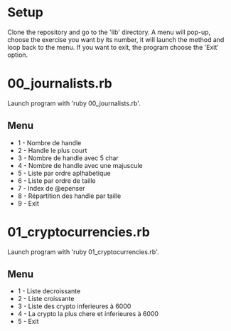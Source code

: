 # Setup

Clone the repository and go to the 'lib' directory.
A menu will pop-up, choose the exercise you want by its number, it will launch the method and loop back to the menu.
If you want to exit, the program choose the 'Exit' option.

# 00_journalists.rb

Launch program with 'ruby 00_journalists.rb'.

## Menu
 - 1 - Nombre de handle
 - 2 - Handle le plus court
 - 3 - Nombre de handle avec 5 char
 - 4 - Nombre de handle avec une majuscule
 - 5 - Liste par ordre aplhabetique
 - 6 - Liste par ordre de taille
 - 7 - Index de @epenser
 - 8 - Répartition des handle par taille
 - 9 - Exit

# 01_cryptocurrencies.rb

Launch program with 'ruby 01_cryptocurrencies.rb'.

## Menu
 - 1 - Liste decroissante
 - 2 - Liste croissante
 - 3 - Liste des crypto inferieures à 6000
 - 4 - La crypto la plus chere et inferieures à 6000
 - 5 - Exit
